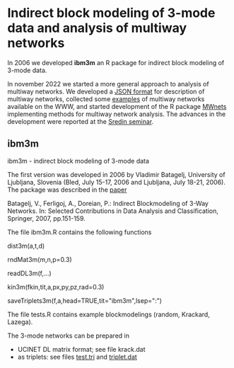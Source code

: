 # Indirect block modeling of 3-mode data and analysis of multiway networks

In 2006 we developed **ibm3m** an R package for indirect block modeling of 3-mode data. 

In november 2022 we started a more general approach to analysis of multiway networks. We developed a [JSON format](./multiway/structure.md) for description of multiway networks, collected some [examples](./data/README.md) of multiway networks available on the WWW, and started development of the R package [MWnets](./multiway/README.md) implementing methods for multiway network analysis. The advances in the development were reported at the [Sredin seminar](./docs).


## ibm3m
ibm3m - indirect block modeling of 3-mode data

The first version was developed in 2006 by Vladimir Batagelj, University of Ljubljana, Slovenia (Bled, July 15-17, 2006
and Ljubljana, July 18-21, 2006). The package was described in the [paper](https://github.com/bavla/ibm3m/blob/master/3-wayBM.pdf)  

Batagelj, V., Ferligoj, A., Doreian, P.: Indirect Blockmodeling of 3-Way Networks. In: Selected Contributions in Data Analysis and Classification, Springer, 2007, pp.151-159.

The file ibm3m.R contains the following functions

dist3m(a,t,d)

rndMat3m(m,n,p=0.3)

readDL3m(f,...)

kin3m(fkin,tit,a,px,py,pz,rad=0.3)

saveTriplets3m(f,a,head=TRUE,tit="ibm3m",lsep=":")

The file tests.R contains example blockmodelings (random, Krackard, Lazega).

The 3-mode networks can be prepared in
- UCINET DL matrix format; see file krack.dat
- as triplets: see files [test.tri](https://github.com/bavla/ibm3m/blob/master/data/test.tri) and [triplet.dat](https://github.com/bavla/ibm3m/blob/master/data/triplet.dat)
